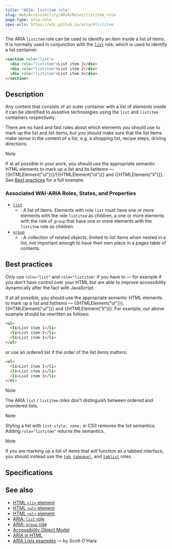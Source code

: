 ```yaml
---
title: "ARIA: listitem role"
slug: Web/Accessibility/ARIA/Roles/listitem_role
page-type: aria-role
spec-urls: https://w3c.github.io/aria/#listitem
---
```




The ARIA `listitem` role can be used to identify an item inside a list of items. It is normally used in conjunction with the [`list`](/Web/Accessibility/ARIA/Roles/list_role) role, which is used to identify a list container.

```html
<section role="list">
  <div role="listitem">List item 1</div>
  <div role="listitem">List item 2</div>
  <div role="listitem">List item 3</div>
</section>
```

## Description

Any content that consists of an outer container with a list of elements inside it can be identified to assistive technologies using the `list` and `listitem` containers respectively.

There are no hard and fast rules about which elements you should use to mark up the list and list items, but you should make sure that the list items make sense in the context of a list, e.g. a shopping list, recipe steps, driving directions.

> [!NOTE]
> If at all possible in your work, you should use the appropriate semantic HTML elements to mark up a list and its listitems — {{HTMLElement("ul")}}/{{HTMLElement("ol")}} and {{HTMLElement("li")}}. See [Best practices](#best_practices) for a full example.

### Associated WAI-ARIA Roles, States, and Properties

- [`list`](/Web/Accessibility/ARIA/Roles/list_role)
  - : A list of items. Elements with role `list` must have one or more elements with the role `listitem` as children, a one or more elements with the role of `group` that have one or more elements with the `listitem` role as children.
- [`group`](/Web/Accessibility/ARIA/Roles/group_role)
  - : A collection of related objects, limited to list items when nested in a list, not important enough to have their own place in a pages table of contents.

## Best practices

Only use `role="list"` and `role="listitem"` if you have to — for example if you don't have control over your HTML but are able to improve accessibility dynamically after the fact with JavaScript.

If at all possible, you should use the appropriate semantic HTML elements to mark up a list and listitems — {{HTMLElement("ol")}}, {{HTMLElement("ul")}} and {{HTMLElement("li")}}. For example, our above example should be rewritten as follows:

```html
<ul>
  <li>List item 1</li>
  <li>List item 2</li>
  <li>List item 3</li>
</ul>
```

or use an ordered list if the order of the list items matters:

```html
<ol>
  <li>List item 1</li>
  <li>List item 2</li>
  <li>List item 3</li>
</ol>
```

> [!NOTE]
> The ARIA `list` / `listitem` roles don't distinguish between ordered and unordered lists.

> [!NOTE]
> Styling a list with `list-style: none;` in CSS removes the list semantics. Adding `role="listitem"` returns the semantics.

> [!NOTE]
> If you are marking up a list of items that will function as a tabbed interface, you should instead use the [`tab`](/Web/Accessibility/ARIA/Roles/tab_role), [`tabpanel`](/Web/Accessibility/ARIA/Roles/tabpanel_role), and [`tablist`](/Web/Accessibility/ARIA/Roles/tablist_role) roles.

## Specifications



## See also

- [HTML `<li>` element](/Web/HTML/Element/li)
- [HTML `<ul>` element](/Web/HTML/Element/ul)
- [HTML `<ol>` element](/Web/HTML/Element/ol)
- [ARIA: `list` role](/Web/Accessibility/ARIA/Roles/list_role)
- [ARIA: `group` role](/Web/Accessibility/ARIA/Roles/group_role)
- [Accessibility Object Model](https://wicg.github.io/aom/spec/)
- [ARIA in HTML](https://w3c.github.io/html-aria/)
- [ARIA Lists examples](https://www.scottohara.me/blog/2018/05/26/aria-lists.html) — by Scott O'Hara
